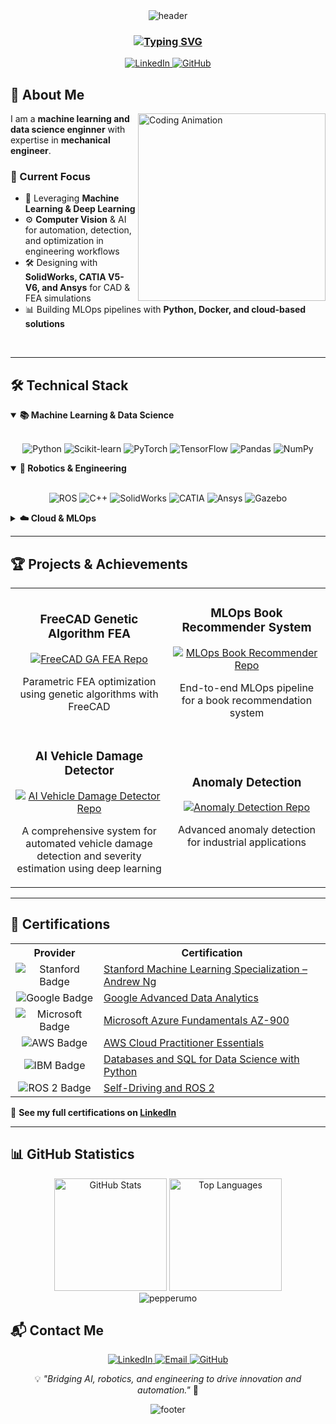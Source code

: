 <!-- Custom banner with modern design -->
<div align="center">
  <img src="https://capsule-render.vercel.app/api?type=waving&color=gradient&height=200&section=header&text=Giuseppe%20Rumore&fontSize=50&fontAlignY=35&animation=fadeIn&fontColor=white" alt="header" />
  
  <h3>
    <a href="https://git.io/typing-svg">
      <img src="https://readme-typing-svg.herokuapp.com?font=Fira+Code&size=24&pause=1500&center=true&vCenter=true&random=false&width=550&lines=Machine+Learning+Engineer;Data+Scientist;Mechanical+Engineer" alt="Typing SVG" />
    </a>
  </h3>

  <p>
    <a href="https://www.linkedin.com/in/giuseppe-rumore-b2599961" target="_blank">
      <img src="https://img.shields.io/badge/LinkedIn-0A66C2?style=for-the-badge&logo=linkedin&logoColor=white" alt="LinkedIn" />
    </a>
    <a href="https://github.com/pepperumo" target="_blank">
      <img src="https://img.shields.io/badge/GitHub-181717?style=for-the-badge&logo=github&logoColor=white" alt="GitHub" />
    </a>
  </p>
</div>

## 🚀 About Me

<img align="right" width="300" src="https://media.giphy.com/media/L1R1tvI9svkIWwpVYr/giphy.gif" alt="Coding Animation" />

I am a **machine learning and data science enginner** with expertise in **mechanical engineer**.

### 🔹 Current Focus

- 🧠 Leveraging **Machine Learning & Deep Learning**  
- ⚙️ **Computer Vision** & AI for automation, detection, and optimization in engineering workflows
- 🛠️ Designing with **SolidWorks, CATIA V5-V6, and Ansys** for CAD & FEA simulations  
- 📊 Building MLOps pipelines with **Python, Docker, and cloud-based solutions**

<br clear="right"/>

---

## 🛠️ Technical Stack

<details open>
  <summary><b>📚 Machine Learning & Data Science</b></summary>
  <br>
  <p align="center">
    <img src="https://img.shields.io/badge/Python-3776AB?style=for-the-badge&logo=python&logoColor=white" alt="Python" />
    <img src="https://img.shields.io/badge/scikit--learn-F7931E?style=for-the-badge&logo=scikit-learn&logoColor=white" alt="Scikit-learn" />
    <img src="https://img.shields.io/badge/PyTorch-EE4C2C?style=for-the-badge&logo=pytorch&logoColor=white" alt="PyTorch" />
    <img src="https://img.shields.io/badge/TensorFlow-FF6F00?style=for-the-badge&logo=tensorflow&logoColor=white" alt="TensorFlow" />
    <img src="https://img.shields.io/badge/Pandas-150458?style=for-the-badge&logo=pandas&logoColor=white" alt="Pandas" />
    <img src="https://img.shields.io/badge/NumPy-013243?style=for-the-badge&logo=numpy&logoColor=white" alt="NumPy" />
  </p>
</details>

<details open>
  <summary><b>🤖 Robotics & Engineering</b></summary>
  <br>
  <p align="center">
    <img src="https://img.shields.io/badge/ROS-22314E?style=for-the-badge&logo=ros&logoColor=white" alt="ROS" />
    <img src="https://img.shields.io/badge/C++-00599C?style=for-the-badge&logo=cplusplus&logoColor=white" alt="C++" />
    <img src="https://img.shields.io/badge/SolidWorks-FF0000?style=for-the-badge&logo=dassaultsystemes&logoColor=white" alt="SolidWorks" />
    <img src="https://img.shields.io/badge/CATIA-005386?style=for-the-badge&logo=dassaultsystemes&logoColor=white" alt="CATIA" />
    <img src="https://img.shields.io/badge/Ansys-FFB71B?style=for-the-badge&logo=ansys&logoColor=black" alt="Ansys" />
    <img src="https://img.shields.io/badge/Gazebo-00AFF0?style=for-the-badge&logoColor=white" alt="Gazebo" />
  </p>
</details>

<details>
  <summary><b>☁️ Cloud & MLOps</b></summary>
  <br>
  <p align="center">
    <img src="https://img.shields.io/badge/AWS-232F3E?style=for-the-badge&logo=amazon-aws&logoColor=white" alt="AWS" />
    <img src="https://img.shields.io/badge/Azure-0078D4?style=for-the-badge&logo=microsoft-azure&logoColor=white" alt="Azure" />
    <img src="https://img.shields.io/badge/Google_Cloud-4285F4?style=for-the-badge&logo=google-cloud&logoColor=white" alt="GCP" />
    <img src="https://img.shields.io/badge/Docker-2496ED?style=for-the-badge&logo=docker&logoColor=white" alt="Docker" />
    <img src="https://img.shields.io/badge/Linux-FCC624?style=for-the-badge&logo=linux&logoColor=black" alt="Linux" />
    <img src="https://img.shields.io/badge/Git-F05032?style=for-the-badge&logo=git&logoColor=white" alt="Git" />
  </p>
</details>

---

## 🏆 Projects & Achievements

<div align="center">
  <table>
    <tr>
      <td width="50%">
        <h3 align="center">FreeCAD Genetic Algorithm FEA</h3>
        <p align="center">
          <a href="https://github.com/pepperumo/FreeCAD-genetic-algorithm_FEA" target="_blank">
            <img src="https://github-readme-stats.vercel.app/api/pin/?username=pepperumo&repo=FreeCAD-genetic-algorithm_FEA&theme=tokyonight" alt="FreeCAD GA FEA Repo"/>
          </a>
        </p>
        <p align="center">Parametric FEA optimization using genetic algorithms with FreeCAD</p>
      </td>
      <td width="50%">
        <h3 align="center">MLOps Book Recommender System</h3>
        <p align="center">
          <a href="https://github.com/pepperumo/MLOps_book_recommender_system" target="_blank">
            <img src="https://github-readme-stats.vercel.app/api/pin/?username=pepperumo&repo=MLOps_book_recommender_system&theme=tokyonight" alt="MLOps Book Recommender Repo"/>
          </a>
        </p>
        <p align="center">End-to-end MLOps pipeline for a book recommendation system</p>
      </td>
    </tr>
    <tr>
      <td width="50%">
        <h3 align="center">AI Vehicle Damage Detector</h3>
        <p align="center">
          <a href="https://github.com/pepperumo/automated_vehicle_damage" target="_blank">
            <img src="https://github-readme-stats.vercel.app/api/pin/?username=pepperumo&repo=automated_vehicle_damage&theme=tokyonight" alt="AI Vehicle Damage Detector Repo"/>
          </a>
        </p>
        <p align="center">A comprehensive system for automated vehicle damage detection and severity estimation using deep learning</p>
      </td>
      <td width="50%">
        <h3 align="center">Anomaly Detection</h3>
        <p align="center">
          <a href="https://github.com/pepperumo/MVTEC-anomaly-detection" target="_blank">
            <img src="https://github-readme-stats.vercel.app/api/pin/?username=pepperumo&repo=MVTEC-anomaly-detection&theme=tokyonight" alt="Anomaly Detection Repo"/>
          </a>
        </p>
        <p align="center">Advanced anomaly detection for industrial applications</p>
      </td>
    </tr>
  </table>
</div>

---

## 📜 Certifications

<div align="center">
  <table>
    <tr>
      <th>Provider</th>
      <th>Certification</th>
    </tr>
    <tr>
      <td align="center">
        <img src="https://img.shields.io/badge/Stanford-8C1515?style=for-the-badge&logo=stanford&logoColor=white" alt="Stanford Badge"/>
      </td>
      <td><a href="https://www.coursera.org/account/accomplishments/specialization/RZS3DFHHQVDC">Stanford Machine Learning Specialization – Andrew Ng</a></td>
    </tr>
    <tr>
      <td align="center">
        <img src="https://img.shields.io/badge/Google-4285F4?style=for-the-badge&logo=google&logoColor=white" alt="Google Badge"/>
      </td>
      <td><a href="https://www.coursera.org/account/accomplishments/specialization/ZC2SLKO3FBZ0">Google Advanced Data Analytics</a></td>
    </tr>
    <tr>
      <td align="center">
        <img src="https://img.shields.io/badge/Microsoft-0078D4?style=for-the-badge&logo=microsoft&logoColor=white" alt="Microsoft Badge"/>
      </td>
      <td><a href="https://www.coursera.org/account/accomplishments/specialization/S5X2ISJLHPYU">Microsoft Azure Fundamentals AZ-900</a></td>
    </tr>
    <tr>
      <td align="center">
        <img src="https://img.shields.io/badge/AWS-232F3E?style=for-the-badge&logo=amazon-aws&logoColor=white" alt="AWS Badge"/>
      </td>
      <td><a href="https://www.coursera.org/account/accomplishments/verify/BBC8GIDMRWBB">AWS Cloud Practitioner Essentials</a></td>
    </tr>
    <tr>
      <td align="center">
        <img src="https://img.shields.io/badge/IBM-052FAD?style=for-the-badge&logo=ibm&logoColor=white" alt="IBM Badge"/>
      </td>
      <td><a href="https://www.coursera.org/account/accomplishments/verify/H7XUQXGI3O5M">Databases and SQL for Data Science with Python</a></td>
    </tr>
    <tr>
      <td align="center">
        <img src="https://img.shields.io/badge/ROS2-22314E?style=for-the-badge&logo=ros&logoColor=white" alt="ROS 2 Badge"/>
      </td>
      <td><a href="https://www.udemy.com/certificate/UC-b2344127-ae60-4358-9c42-8a33d449ea45/">Self-Driving and ROS 2</a></td>
    </tr>
  </table>
</div>

🔗 **See my full certifications on [LinkedIn](https://www.linkedin.com/in/giuseppe-rumore-b2599961/details/certifications/)**

---

## 📊 GitHub Statistics

<div align="center">
  <img src="https://github-readme-stats.vercel.app/api?username=pepperumo&show_icons=true&count_private=true&theme=tokyonight&hide_border=true" height="180px" alt="GitHub Stats"/>
  <img src="https://github-readme-stats.vercel.app/api/top-langs/?username=pepperumo&layout=compact&theme=tokyonight&hide_border=true&hide=jupyter%20notebook,html" height="180px" alt="Top Languages"/>
</div>

<div align="center">
  <img align="center" src="https://github-readme-streak-stats.herokuapp.com/?user=pepperumo&theme=radical&border=7F3FBF&background=0D1117" alt="pepperumo"/>
</div>

  
## 📬 Contact Me

<div align="center">
  <p>
    <a href="https://www.linkedin.com/in/giuseppe-rumore-b2599961/" target="_blank">
      <img src="https://img.shields.io/badge/LinkedIn-Connect-0A66C2?style=for-the-badge&logo=linkedin" alt="LinkedIn"/>
    </a>
    <a href="mailto:contact@giusepperumore.com" target="_blank">
      <img src="https://img.shields.io/badge/Email-Contact-D14836?style=for-the-badge&logo=gmail" alt="Email"/>
    </a>
    <a href="https://github.com/pepperumo" target="_blank">
      <img src="https://img.shields.io/badge/GitHub-Follow-181717?style=for-the-badge&logo=github" alt="GitHub"/>
    </a>
  </p>
  
  <p>💡 <i>"Bridging AI, robotics, and engineering to drive innovation and automation."</i> 🚀</p>
  
  <img src="https://capsule-render.vercel.app/api?type=waving&color=gradient&height=100&section=footer" alt="footer" />
</div>
